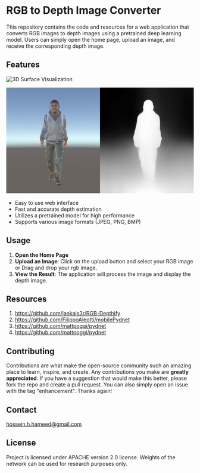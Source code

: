 # RGB to Depth Image Converter

This repository contains the code and resources for a web application that converts RGB images to depth images using a pretrained deep learning model. Users can simply open the home page, upload an image, and receive the corresponding depth image.
## Features

  ![3D Surface Visualization](https://github.com/Husseinhhameed/RGB2DEPTH/blob/main/Untitled%20video%20-%20Made%20with%20Clipchamp.gif)


  ![3D Surface Visualization](https://github.com/Husseinhhameed/RGB2DEPTH/blob/main/Screenshot%202024-05-13%20003342_RGBD.jpg)


- Easy to use web interface
- Fast and accurate depth estimation
- Utilizes a pretrained model for high performance
- Supports various image formats (JPEG, PNG, BMP)

## Usage

1. **Open the Home Page**
2. **Upload an Image**: Click on the upload button and select your RGB image or Drag and drop your rgb image.
3. **View the Result**: The application will process the image and display the depth image.

## Resources

1. https://github.com/jankais3r/RGB-Depthify
2. https://github.com/FilippoAleotti/mobilePydnet
3. https://github.com/mattpoggi/pydnet
4. https://github.com/mattpoggi/pydnet


## Contributing
Contributions are what make the open-source community such an amazing place to learn, inspire, and create. Any contributions you make are **greatly appreciated**.
If you have a suggestion that would make this better, please fork the repo and create a pull request. You can also simply open an issue with the tag "enhancement".
Thanks again!


## Contact
hossein.h.hameed@gmail.com

## License
Project is licensed under APACHE version 2.0 license. Weights of the network can be used for research purposes only.

